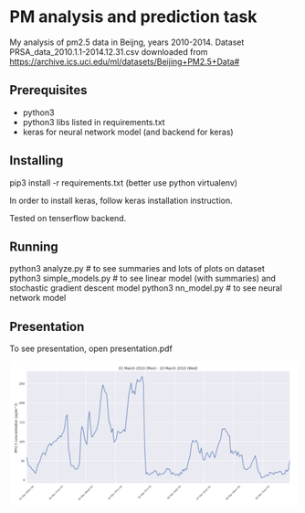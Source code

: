 # PM analysis and prediction task

My analysis of pm2.5 data in Beijng, years 2010-2014.
Dataset PRSA_data_2010.1.1-2014.12.31.csv downloaded from https://archive.ics.uci.edu/ml/datasets/Beijing+PM2.5+Data#


## Prerequisites

* python3
* python3 libs listed in requirements.txt
* keras for neural network model (and backend for keras)


## Installing
pip3 install -r requirements.txt (better use python virtualenv)

In order to install keras, follow keras installation instruction.

Tested on tenserflow backend.

## Running
python3 analyze.py # to see summaries and lots of plots on dataset
python3 simple_models.py # to see linear model (with summaries) and stochastic gradient descent model
python3 nn_model.py # to see neural network model

## Presentation
To see presentation, open presentation.pdf


![picture](https://github.com/kubapok/pm-task/blob/master/presentation/time-period.png)
